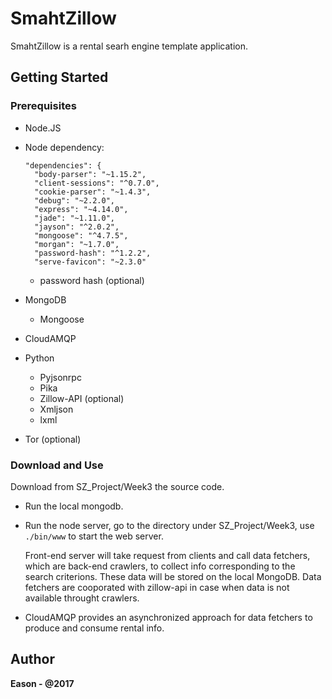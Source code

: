 # SmahtZillow

SmahtZillow is a rental searh engine template application.

## Getting Started

### Prerequisites
- Node.JS
- Node dependency:
  ```
  "dependencies": {
    "body-parser": "~1.15.2",
    "client-sessions": "^0.7.0",
    "cookie-parser": "~1.4.3",
    "debug": "~2.2.0",
    "express": "~4.14.0",
    "jade": "~1.11.0",
    "jayson": "^2.0.2",
    "mongoose": "^4.7.5",
    "morgan": "~1.7.0",
    "password-hash": "^1.2.2",
    "serve-favicon": "~2.3.0"
  ```
  - password hash (optional)
  
- MongoDB
  - Mongoose
  
- CloudAMQP

- Python
  - Pyjsonrpc
  - Pika
  - Zillow-API (optional)
  - Xmljson
  - lxml
  
- Tor (optional)

### Download and Use

Download from SZ_Project/Week3 the source code.

- Run the local mongodb.

- Run the node server, go to the directory under SZ_Project/Week3, use ```./bin/www``` to start the web server.

  Front-end server will take request from clients and call data fetchers, which are back-end crawlers, to collect info corresponding to the search criterions. These data will be stored on the local MongoDB. Data fetchers are cooporated with zillow-api in case when data is not available throught crawlers.

- CloudAMQP provides an asynchronized approach for data fetchers to produce and consume rental info.

## Author

**Eason - @2017**
